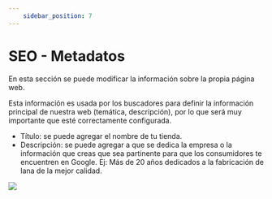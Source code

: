 ```yaml
---
    sidebar_position: 7
---
```


# SEO - Metadatos

En esta sección se puede modificar la información sobre la propia página web.

Esta información es usada por los buscadores para definir la información principal de nuestra web (temática, descripción), por lo que será muy importante que esté correctamente configurada.

- Título: se puede agregar el nombre de tu tienda.
- Descripción: se puede agregar a que se dedica la empresa o la información que creas que sea partinente para que los consumidores te encuentren en Google. Ej: Más de 20 años dedicados a la fabricación de lana de la mejor calidad.

![](/Fotos/Configuraciones/SEO-Metadatos1.png)